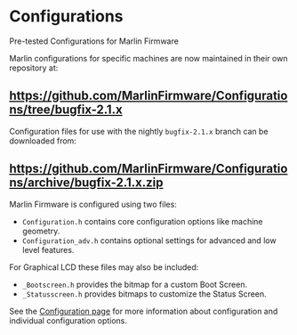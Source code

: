 # Configurations

Pre-tested Configurations for Marlin Firmware

Marlin configurations for specific machines are now maintained in their own repository at:

## https://github.com/MarlinFirmware/Configurations/tree/bugfix-2.1.x

Configuration files for use with the nightly `bugfix-2.1.x` branch can be downloaded from:

## https://github.com/MarlinFirmware/Configurations/archive/bugfix-2.1.x.zip

Marlin Firmware is configured using two files:

- `Configuration.h` contains core configuration options like machine geometry.
- `Configuration_adv.h` contains optional settings for advanced and low level features.

For Graphical LCD these files may also be included:

- `_Bootscreen.h` provides the bitmap for a custom Boot Screen.
- `_Statusscreen.h` provides bitmaps to customize the Status Screen.

See the [Configuration page](https://marlinfw.org/docs/configuration/configuration.html) for more information about configuration and individual configuration options.
